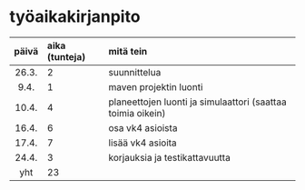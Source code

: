 # työaikakirjanpito

| päivä | aika (tunteja) | mitä tein  |
| :----:|:-----| :-----|
| 26.3. | 2    | suunnittelua |
| 9.4. | 1    | maven projektin luonti |
| 10.4. | 4    | planeettojen luonti ja simulaattori (saattaa toimia oikein) |
| 16.4. | 6 | osa vk4 asioista |
| 17.4. | 7 | lisää vk4 asioita |
| 24.4. | 3 | korjauksia ja testikattavuutta |
| yht   | 23  | | 

